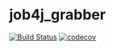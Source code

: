 # job4j_grabber
[![Build Status](https://www.travis-ci.com/KirillReal/job4j_grabber.svg?branch=main)](https://travis-ci.org/KirillReal/job4j_grubber)
[![codecov](https://app.codecov.io/gh/KirillReal/job4j_grabber/branches?page=1&order=-updatestamp)](https://codecov.io/gh/KirillReal/job4j_grubber)